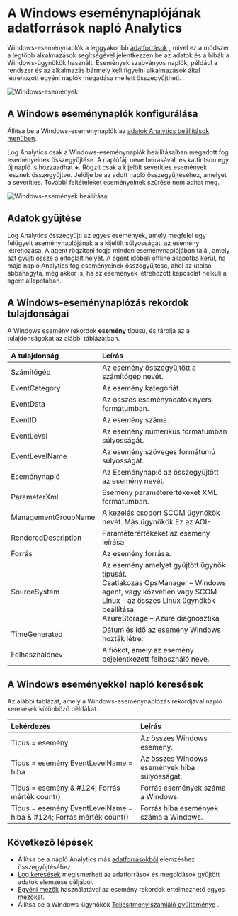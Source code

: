 <properties 
   pageTitle="A Windows-eseménynaplózás bejelentkezik a napló Analytics |} Microsoft Azure"
   description="Windows-eseménynaplók a leggyakoribb napló Analytics által használt adatforrások közül.  Ez a cikk ismerteti, hogyan állíthatja be Windows-eseménynaplók gyűjteménye és a rekordok hoznának létre a MOBILE adattárban részleteit."
   services="log-analytics"
   documentationCenter=""
   authors="bwren"
   manager="jwhit"
   editor="tysonn" />
<tags 
   ms.service="log-analytics"
   ms.devlang="na"
   ms.topic="article"
   ms.tgt_pltfrm="na"
   ms.workload="infrastructure-services"
   ms.date="10/18/2016"
   ms.author="bwren" />

# <a name="windows-event-log-data-sources-in-log-analytics"></a>A Windows eseménynaplójának adatforrások napló Analytics

Windows-eseménynaplók a leggyakoribb [adatforrások](log-analytics-data-sources.md) , mivel ez a módszer a legtöbb alkalmazások segítségével jelentkezzen be az adatok és a hibák a Windows-ügynökök használt.  Események szabványos naplók, például a rendszer és az alkalmazás bármely kell figyelni alkalmazások által létrehozott egyéni naplók megadása mellett összegyűjtheti.

![Windows-események](media/log-analytics-data-sources-windows-events/overview.png)     

## <a name="configuring-windows-event-logs"></a>A Windows eseménynaplók konfigurálása

Állítsa be a Windows-eseménynaplók az [adatok Analytics beállítások menüben](log-analytics-data-sources.md#configuring-data-sources).

Log Analytics csak a Windows-eseménynaplók beállításaiban megadott fog eseményeinek összegyűjtése.  A naplófájl neve beírásával, és kattintson egy új napló is hozzáadhat **+**.  Rögzít csak a kijelölt severities események lesznek összegyűjtve.  Jelölje be az adott napló összegyűjtéséhez, amelyet a severities.  További feltételeket eseményeinek szűrése nem adhat meg.

![Windows-események beállítása](media/log-analytics-data-sources-windows-events/configure.png)


## <a name="data-collection"></a>Adatok gyűjtése

Log Analytics összegyűjti az egyes események, amely megfelel egy felügyelt eseménynaplójának a a kijelölt súlyosságát, az esemény létrehozása.  A agent rögzíteni fogja minden eseménynaplójában talál, amely azt gyűjti össze a elfoglalt helyét.  A agent időbeli offline állapotba kerül, ha majd napló Analytics fog eseményeinek összegyűjtése, ahol az utolsó abbahagyta, még akkor is, ha az események létrehozott kapcsolat nélküli a agent állapotában.


## <a name="windows-event-records-properties"></a>A Windows-eseménynaplózás rekordok tulajdonságai

A Windows esemény rekordok **esemény** típusú, és tárolja az a tulajdonságokat az alábbi táblázatban.

| A tulajdonság | Leírás |
|:--|:--|
| Számítógép            | Az esemény összegyűjtött a számítógép nevét. |
| EventCategory       | Az esemény kategóriát. |
| EventData           | Az összes eseményadatok nyers formátumban. |
| EventID             | Az esemény száma. |
| EventLevel          | Az esemény numerikus formátumban súlyosságát. |
| EventLevelName      | Az esemény szöveges formátumú súlyosságát. |
| Eseménynapló            | Az Eseménynapló az összegyűjtött az esemény nevét. |
| ParameterXml        | Esemény paraméterértékeket XML formátumban. |
| ManagementGroupName | A kezelés csoport SCOM ügynökök nevét.  Más ügynökök Ez az AOI-<workspace ID> |
| RenderedDescription | Paraméterértékeket az esemény leírása |
| Forrás              | Az esemény forrása. |
| SourceSystem  | Az esemény amelyet gyűjtött ügynök típusát. <br> Csatlakozás OpsManager – Windows agent, vagy közvetlen vagy SCOM <br> Linux – az összes Linux ügynökök beállítása  <br> AzureStorage – Azure diagnosztika |
| TimeGenerated       | Dátum és idő az esemény Windows hozták létre. |
| Felhasználónév            | A fiókot, amely az esemény bejelentkezett felhasználó neve. |



## <a name="log-searches-with-windows-events"></a>A Windows eseményekkel napló keresések

Az alábbi táblázat, amely a Windows-eseménynaplózás rekordjával napló keresések különböző példákat.

| Lekérdezés | Leírás |
|:--|:--|
| Típus = esemény | Az összes Windows esemény. |
| Típus = esemény EventLevelName = hiba | Az összes Windows események hiba súlyosságát. |
| Típus = esemény & #124; Forrás mérték count() | Forrás események száma a Windows. |
| Típus = esemény EventLevelName = hiba & #124; Forrás mérték count() | Forrás hiba események száma a Windows. |

## <a name="next-steps"></a>Következő lépések

- Állítsa be a napló Analytics más [adatforrásokból](log-analytics-data-sources.md) elemzéshez összegyűjtéséhez.
- [Log keresések](log-analytics-log-searches.md) megismerheti az adatforrások és megoldások gyűjtött adatok elemzése céljából.  
- [Egyéni mezők](log-analytics-custom-fields.md) használatával az esemény rekordok értelmezhető egyes mezőket.
- Állítsa be a Windows-ügynökök [Teljesítmény számláló gyűjteménye](log-analytics-data-sources-performance-counters.md) .